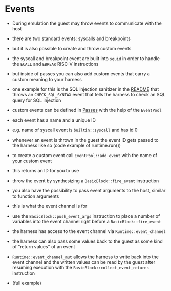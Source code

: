 # Events

- During emulation the guest may throw events to communicate with the host
- there are two standard events: syscalls and breakpoints
- but it is also possible to create and throw custom events
- the syscall and breakpoint event are built into `squid` in order to handle the `ECALL` and `EBREAK`
  RISC-V instructions
- but inside of passes you can also add custom events that carry a custom meaning to your harness
- one example for this is the SQL injection sanitizer in the [README]() that throws an `CHECK_SQL_SYNTAX`
  event that tells the harness to check an SQL query for SQL injection

- custom events can be defined in [Passes]() with the help of the `EventPool`
- each event has a name and a unique ID
- e.g. name of syscall event is `builtin::syscall` and has id 0
- whenever an event is thrown in the guest the event ID gets passed to the harness like so (code example of runtime.run())

- to create a custom event call `EventPool::add_event` with the name of your custom event
- this returns an ID for you to use
- throw the event by synthesizing a `BasicBlock::fire_event` instruction

- you also have the possibility to pass event arguments to the host, similar to function arguments
- this is what the event channel is for
- use the `BasicBlock::push_event_args` instruction to place a number of variables into the event channel right
  before a `BasicBlock::fire_event`
- the harness has access to the event channel via `Runtime::event_channel`
- the harness can also pass some values back to the guest as some kind of "return values" of an event
- `Runtime::event_channel_mut` allows the harness to write back into the event channel and the written
  values can be read by the guest after resuming execution with the `BasicBlock::collect_event_returns` instruction

- (full example)
